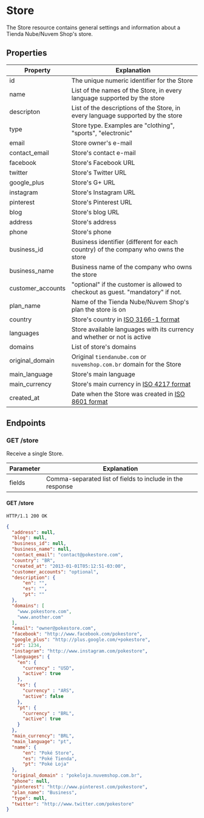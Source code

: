 Store
======

The Store resource contains general settings and information about a Tienda Nube/Nuvem Shop's store.

Properties
----------

| Property          | Explanation                                                                                   |
| ----------------- | --------------------------------------------------------------------------------------------- |
| id                | The unique numeric identifier for the Store                                                   |
| name              | List of the names of the Store, in every language supported by the store                      |
| descripton        | List of the descriptions of the Store, in every language supported by the store               |
| type              | Store type. Examples are "clothing", "sports", "electronic"                                   |
| email             | Store owner's e-mail                                                                          |
| contact_email     | Store's contact e-mail                                                                        |
| facebook          | Store's Facebook URL                                                                          |
| twitter           | Store's Twitter URL                                                                           |
| google_plus       | Store's G+ URL                                                                                |
| instagram         | Store's Instagram URL                                                                         |
| pinterest         | Store's Pinterest URL                                                                         |
| blog              | Store's blog URL                                                                              |
| address           | Store's address                                                                               |
| phone             | Store's phone                                                                                 |
| business_id       | Business identifier (different for each country) of the company who owns the store            |
| business_name     | Business name of the company who owns the store                                               |
| customer_accounts | "optional" if the customer is allowed to checkout as guest. "mandatory" if not.               |
| plan_name         | Name of the Tienda Nube/Nuvem Shop's plan the store is on                                     |
| country           | Store's country in [ISO 3166-1 format](http://en.wikipedia.org/wiki/ISO_3166-1)                                                                              |
| languages         | Store available languages with its currency and whether or not is active                      |
| domains           | List of store's domains                                                                       |
| original_domain   | Original `tiendanube.com` or `nuvemshop.com.br` domain for the Store                          |
| main_language     | Store's main language                                                                         |
| main_currency     | Store's main currency in [ISO 4217 format](http://en.wikipedia.org/wiki/ISO_4217)                                                                         |
| created_at        | Date when the Store was created in [ISO 8601 format](http://en.wikipedia.org/wiki/ISO_8601)   | 

Endpoints
---------

### GET /store

Receive a single Store.


| Parameter      | Explanation                                                                                      |
| -------------- | ------------------------------------------------------------------------------------------------ |
| fields         | Comma-separated list of fields to include in the response                                        |


#### GET /store

`HTTP/1.1 200 OK`

```json
{
  "address": null,
  "blog": null,
  "business_id": null,
  "business_name": null,
  "contact_email": "contact@pokestore.com",
  "country": "BR",
  "created_at": "2013-01-01T05:12:51-03:00",
  "customer_accounts": "optional",
  "description": {
      "en": "",
      "es": "",
      "pt": ""
  },
  "domains": [
    "www.pokestore.com",
    "www.another.com"
  ],
  "email": "owner@pokestore.com",
  "facebook": "http://www.facebook.com/pokestore",
  "google_plus": "http://plus.google.com/+pokestore",
  "id": 1234,
  "instagram": "http://www.instagram.com/pokestore",
  "languages": {
    "en": {
      "currency" : "USD",
      "active": true
    },
    "es": {
      "currency" : "ARS",
      "active": false
    },
    "pt": {
      "currency" : "BRL",
      "active": true
    }
  },
  "main_currency": "BRL",
  "main_language": "pt",
  "name": {
      "en": "Poké Store",
      "es": "Poké Tienda",
      "pt": "Poké Loja"
  },
  "original_domain" : "pokeloja.nuvemshop.com.br",
  "phone": null,
  "pinterest": "http://www.pinterest.com/pokestore",
  "plan_name": "Business",
  "type": null,
  "twitter": "http://www.twitter.com/pokestore"  
}
```
